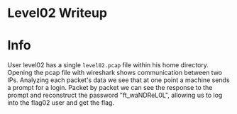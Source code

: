 # Level02 Writeup

# Info 

User level02 has a single `level02.pcap` file within his home directory. Opening the pcap file with wireshark shows communication between two IPs. Analyzing each packet's data we see that at one point a machine sends a prompt for a login. Packet by packet we can see the response to the prompt and reconstruct the password "ft_waNDReL0L", allowing us to log into the flag02 user and get the flag.